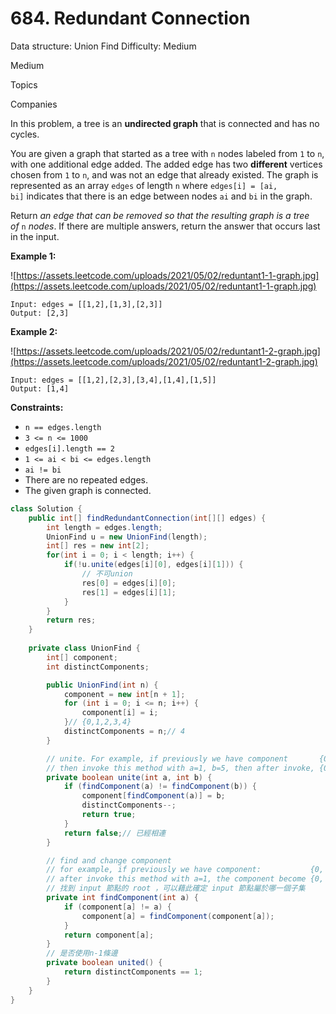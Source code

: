 # 684. Redundant Connection

Data structure: Union Find
Difficulty: Medium

Medium

Topics

Companies

In this problem, a tree is an **undirected graph** that is connected and has no cycles.

You are given a graph that started as a tree with `n` nodes labeled from `1` to `n`, with one additional edge added. The added edge has two **different** vertices chosen from `1` to `n`, and was not an edge that already existed. The graph is represented as an array `edges` of length `n` where `edges[i] = [ai, bi]` indicates that there is an edge between nodes `ai` and `bi` in the graph.

Return *an edge that can be removed so that the resulting graph is a tree of* `n` *nodes*. If there are multiple answers, return the answer that occurs last in the input.

**Example 1:**

![https://assets.leetcode.com/uploads/2021/05/02/reduntant1-1-graph.jpg](https://assets.leetcode.com/uploads/2021/05/02/reduntant1-1-graph.jpg)

```
Input: edges = [[1,2],[1,3],[2,3]]
Output: [2,3]

```

**Example 2:**

![https://assets.leetcode.com/uploads/2021/05/02/reduntant1-2-graph.jpg](https://assets.leetcode.com/uploads/2021/05/02/reduntant1-2-graph.jpg)

```
Input: edges = [[1,2],[2,3],[3,4],[1,4],[1,5]]
Output: [1,4]

```

**Constraints:**

- `n == edges.length`
- `3 <= n <= 1000`
- `edges[i].length == 2`
- `1 <= ai < bi <= edges.length`
- `ai != bi`
- There are no repeated edges.
- The given graph is connected.

```java
class Solution {
    public int[] findRedundantConnection(int[][] edges) {
        int length = edges.length;
        UnionFind u = new UnionFind(length);
        int[] res = new int[2];
        for(int i = 0; i < length; i++) {
            if(!u.unite(edges[i][0], edges[i][1])) {
                // 不可union
                res[0] = edges[i][0];
                res[1] = edges[i][1];
            }
        }
        return res;
    }
    
    private class UnionFind {
        int[] component;
        int distinctComponents;

        public UnionFind(int n) {
            component = new int[n + 1];
            for (int i = 0; i <= n; i++) {
                component[i] = i;
            }// {0,1,2,3,4}
            distinctComponents = n;// 4
        }

        // unite. For example, if previously we have component       {0, 4, 4, 4, 4, 6, 7, 7},
        // then invoke this method with a=1, b=5, then after invoke, {0, 4, 4, 4, 5, 7, 7, 7}
        private boolean unite(int a, int b) {
            if (findComponent(a) != findComponent(b)) {
                component[findComponent(a)] = b;
                distinctComponents--;
                return true;
            }
            return false;// 已經相連
        }

        // find and change component
        // for example, if previously we have component:           {0, 2, 3, 4, 4, 6, 7, 7}, then
        // after invoke this method with a=1, the component become {0, 4, 4, 4, 4, 6, 7, 7}
        // 找到 input 節點的 root ，可以藉此確定 input 節點屬於哪一個子集 
        private int findComponent(int a) {
            if (component[a] != a) {
                component[a] = findComponent(component[a]);
            }
            return component[a];
        }
        // 是否使用n-1條邊
        private boolean united() {
            return distinctComponents == 1;
        }
    }
}
```